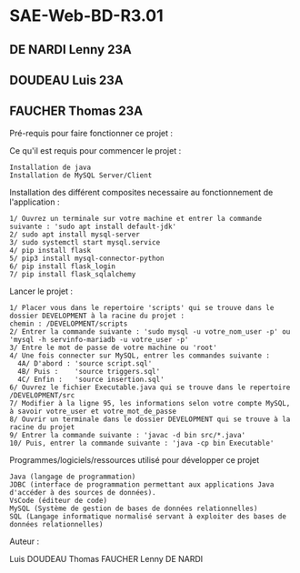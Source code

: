 # SAE-Web-BD-R3.01
## DE NARDI Lenny 23A
## DOUDEAU Luis 23A
## FAUCHER Thomas 23A

Pré-requis pour faire fonctionner ce projet :

Ce qu'il est requis pour commencer le projet :

    Installation de java
    Installation de MySQL Server/Client
    
    
Installation des différent composites necessaire au fonctionnement de l'application :

    1/ Ouvrez un terminale sur votre machine et entrer la commande suivante : 'sudo apt install default-jdk'
    2/ sudo apt install mysql-server
    3/ sudo systemctl start mysql.service
    4/ pip install flask
    5/ pip3 install mysql-connector-python
    6/ pip install flask_login
    7/ pip install flask_sqlalchemy
Lancer le projet :

    1/ Placer vous dans le repertoire 'scripts' qui se trouve dans le dossier DEVELOPMENT à la racine du projet : 
    chemin : /DEVELOPMENT/scripts
    2/ Entrer la commande suivante : 'sudo mysql -u votre_nom_user -p' ou 'mysql -h servinfo-mariadb -u votre_user -p'
    3/ Entre le mot de passe de votre machine ou 'root'
    4/ Une fois connecter sur MySQL, entrer les commandes suivante : 
      4A/ D'abord : 'source script.sql'
      4B/ Puis :    'source triggers.sql'
      4C/ Enfin :   'source insertion.sql'
    6/ Ouvrez le fichier Executable.java qui se trouve dans le repertoire /DEVELOPMENT/src
    7/ Modifier à la ligne 95, les informations selon votre compte MySQL, à savoir votre_user et votre_mot_de_passe
    8/ Ouvrir un terminale dans le dossier DEVELOPMENT qui se trouve à la racine du projet
    9/ Entrer la commande suivante : 'javac -d bin src/*.java'
    10/ Puis, entrer la commande suivante : 'java -cp bin Executable'


Programmes/logiciels/ressources utilisé pour développer ce projet

    Java (langage de programmation)
    JDBC (interface de programmation permettant aux applications Java d'accéder à des sources de données).
    VsCode (éditeur de code)
    MySQL (Système de gestion de bases de données relationnelles)
    SQL (Langage informatique normalisé servant à exploiter des bases de données relationnelles)


Auteur : 

   Luis DOUDEAU
   Thomas FAUCHER
   Lenny DE NARDI
